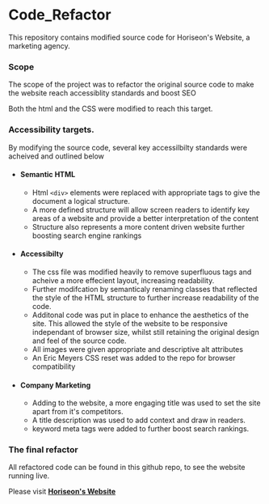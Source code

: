 # Code_Refactor

This repository contains modified source code for Horiseon's Website, a marketing agency. 

### Scope
The scope of the project was to refactor the original source code to make the website reach accessiblity standards and boost SEO 

Both the html and the CSS were modified to reach this target.

### Accessibility targets.

By modifying the source code, several key accessilbilty standards were acheived and outlined below

* #### Semantic HTML
    * Html `<div>` elements were replaced with appropriate tags to give the document a logical structure.
    * A more defined structure will allow screen readers to identify key areas of a website and provide a better interpretation of the content
    * Structure also represents a more content driven website further boosting search engine rankings
* #### Accessibilty 
    * The css file was modified heavily to remove superfluous tags and acheive a more effecient layout, increasing readability.
    * Further modifcation by semanticaly renaming classes that reflected the style of the HTML structure to further increase readability of the code. 
    * Additonal code was put in place to enhance the aesthetics of the site. This allowed the style of the website to be responsive independant of browser size, whilst still retaining the original design and feel of the source code.
    * All images were given appropriate and descriptive alt attributes
    * An Eric Meyers CSS reset was added to the repo for browser compatibility
* #### Company Marketing
    * Adding to the website, a more engaging title was used to set the site apart from it's competitors.
    * A title description was used to add context and draw in readers.
    * keyword meta tags were added to further boost search rankings.

### The final refactor

All refactored code can be found in this github repo,
to see the website running live. 


Please visit <a href="horiseon.business"><strong> Horiseon's Website</strong></a>